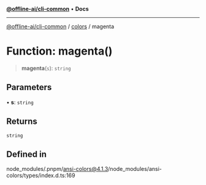 [**@offline-ai/cli-common**](../../../README.md) • **Docs**

***

[@offline-ai/cli-common](../../../globals.md) / [colors](../README.md) / magenta

# Function: magenta()

> **magenta**(`s`): `string`

## Parameters

• **s**: `string`

## Returns

`string`

## Defined in

node\_modules/.pnpm/ansi-colors@4.1.3/node\_modules/ansi-colors/types/index.d.ts:169
